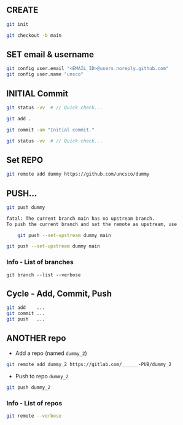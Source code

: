 ## CREATE

```sh
git init

git checkout -b main
```

## SET email & username

```sh
git config user.email "<EMAIL_ID>@users.noreply.github.com"
git config user.name "unsco"
```

## INITIAL Commit

```sh
git status -vv  # // Quick check...

git add .

git commit -am "Initial commit."

git status -vv  # // Quick check...
```

## Set REPO

```sh
git remote add dummy https://github.com/uncsco/dummy
```

## PUSH...

```sh
git push dummy

fatal: The current branch main has no upstream branch.
To push the current branch and set the remote as upstream, use

    git push --set-upstream dummy main
```

```sh
git push --set-upstream dummy main
```

### Info - List of branches

```
git branch --list --verbose
```

## Cycle - Add, Commit, Push

```sh
git add    ...
git commit ...
git push   ...
```

## ANOTHER repo

- Add a repo (named `dummy_2`)

```sh
git remote add dummy_2 https://gitlab.com/______-PUB/dummy_2
```

- Push to repo `dummy_2`

```sh
git push dummy_2
```

### Info - List of repos

```sh
git remote --verbose
```
